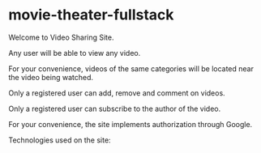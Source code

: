 # movie-theater-fullstack
Welcome to Video Sharing Site.

Any user will be able to view any video.

For your convenience, videos of the same categories will be located near the video being watched.

Only a registered user can add, remove and comment on videos.

Only a registered user can subscribe to the author of the video.

For your convenience, the site implements authorization through Google.

Technologies used on the site:


